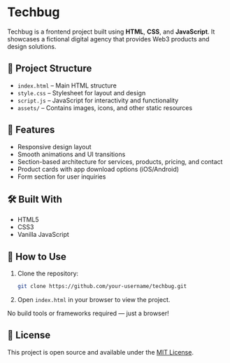 # Techbug

Techbug is a frontend project built using **HTML**, **CSS**, and **JavaScript**.
It showcases a fictional digital agency that provides Web3 products and design solutions.

## 📁 Project Structure

* `index.html` – Main HTML structure
* `style.css` – Stylesheet for layout and design
* `script.js` – JavaScript for interactivity and functionality
* `assets/` – Contains images, icons, and other static resources

## 🚀 Features

* Responsive design layout
* Smooth animations and UI transitions
* Section-based architecture for services, products, pricing, and contact
* Product cards with app download options (iOS/Android)
* Form section for user inquiries

## 🛠️ Built With

* HTML5
* CSS3
* Vanilla JavaScript

## 📆 How to Use

1. Clone the repository:

   ```bash
   git clone https://github.com/your-username/techbug.git
   ```
2. Open `index.html` in your browser to view the project.

No build tools or frameworks required — just a browser!

## 📝 License

This project is open source and available under the [MIT License](LICENSE).
